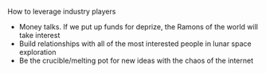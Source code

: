 How to leverage industry players
- Money talks. If we put up funds for deprize, the Ramons of the world will take interest
- Build relationships with all of the most interested people in lunar space exploration
- Be the crucible/melting pot for new ideas with the chaos of the internet